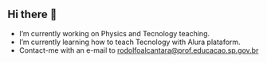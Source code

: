 ## Hi there 👋

- I’m currently working on Physics and Tecnology teaching.
- I’m currently learning how to teach Tecnology with Alura plataform.
- Contact-me with an e-mail to rodolfoalcantara@prof.educacao.sp.gov.br

<!--
**ProfRodolfoAlcantara/ProfRodolfoAlcantara** is a ✨ _special_ ✨ repository because its `README.md` (this file) appears on your GitHub profile.

Here are some ideas to get you started:

- 🔭 I’m currently working on ...
- 🌱 I’m currently learning ...
- 👯 I’m looking to collaborate on ...
- 🤔 I’m looking for help with ...
- 💬 Ask me about ...
- 📫 How to reach me: ...
- 😄 Pronouns: ...
- ⚡ Fun fact: ...
-->
